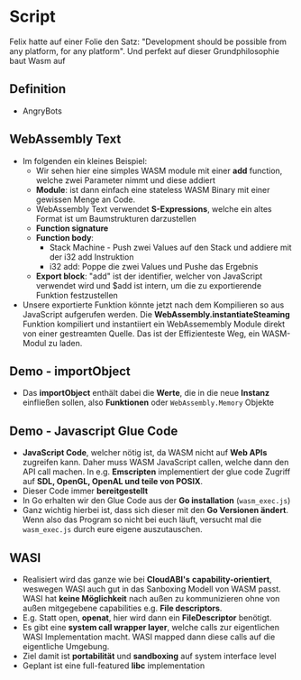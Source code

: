 # Script 

Felix hatte auf einer Folie den Satz: "Development should be possible from any platform, for any platform". 
Und perfekt auf dieser Grundphilosophie baut Wasm auf

## Definition

- AngryBots 

## WebAssembly Text

- Im folgenden ein kleines Beispiel: 
    - Wir sehen hier eine simples WASM module mit einer **add** function, welche zwei Parameter nimmt und diese addiert
    - **Module**: ist dann einfach eine stateless WASM Binary mit einer gewissen Menge an Code.
    - WebAssembly Text verwendet **S-Expressions**, welche ein altes Format ist um Baumstrukturen darzustellen
    - **Function signature**
    - **Function body**:
        - Stack Machine - Push zwei Values auf den Stack und addiere mit der i32 add Instruktion
        - i32 add: Poppe die zwei Values und Pushe das Ergebnis 
    - **Export block**: "add" ist der identifier, welcher von JavaScript verwendet wird und $add ist intern, um die zu exportierende Funktion festzustellen
- Unsere exportierte Funktion könnte jetzt nach dem Kompilieren so aus JavaScript aufgerufen werden. Die **WebAssembly.instantiateSteaming** Funktion kompiliert und instantiiert ein WebAssemembly Module direkt von einer gestreamten Quelle. Das ist der Effizienteste Weg, ein WASM-Modul zu laden.

## Demo - importObject 

- Das **importObject** enthält dabei die **Werte**, die in die neue **Instanz** einfließen sollen, also **Funktionen** oder `WebAssembly.Memory` Objekte

## Demo - Javascript Glue Code

- **JavaScript Code**, welcher nötig ist, da WASM nicht auf **Web APIs** zugreifen kann. Daher muss WASM JavaScript callen, welche dann den API call machen. In e.g. **Emscripten** implementiert der glue code Zugriff auf **SDL, OpenGL, OpenAL und teile von POSIX**.
- Dieser Code immer **bereitgestellt** 
- In Go erhalten wir den Glue Code aus der **Go installation** (`wasm_exec.js`)
- Ganz wichtig hierbei ist, dass sich dieser mit den **Go Versionen ändert**. Wenn also das Program so nicht bei euch läuft, versucht mal die `wasm_exec.js` durch eure eigene auszutauschen.

## WASI 

- Realisiert wird das ganze wie bei **CloudABI's** **capability-orientiert**, weswegen WASI auch gut in das Sanboxing Modell von WASM passt. WASI hat **keine Möglichkeit** nach außen zu kommunizieren ohne von außen mitgegebene capabilities e.g. **File descriptors**.
- E.g. Statt open, **openat**, hier wird dann ein **FileDescriptor** benötigt.
- Es gibt eine **system call wrapper layer**, welche calls zur eigentlichen WASI Implementation macht. WASI mapped dann diese calls auf die eigentliche Umgebung.
- Ziel damit ist **portabilität** und **sandboxing** auf system interface level
- Geplant ist eine full-featured **libc** implementation